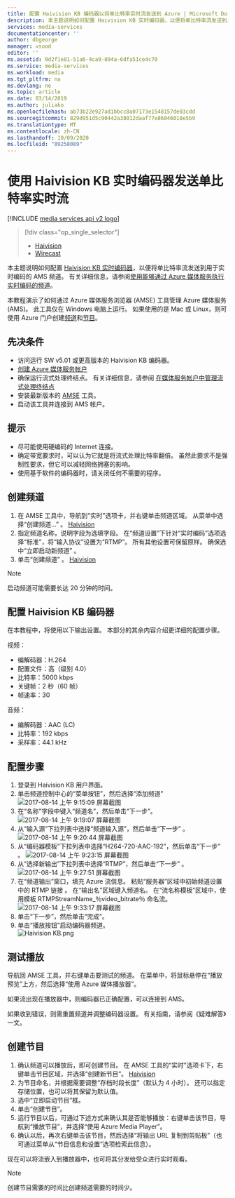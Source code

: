 ```yaml
---
title: 配置 Haivision KB 编码器以将单比特率实时流发送到 Azure | Microsoft Docs
description: 本主题说明如何配置 Haivision KB 实时编码器，以便将单比特率流发送到用于实时编码的 AMS 频道。
services: media-services
documentationcenter: ''
author: dbgeorge
manager: vsood
editor: ''
ms.assetid: 0d2f1e81-51a6-4ca9-894a-6dfa51ce4c70
ms.service: media-services
ms.workload: media
ms.tgt_pltfrm: na
ms.devlang: ne
ms.topic: article
ms.date: 03/14/2019
ms.author: juliako
ms.openlocfilehash: ab73b22e927ad1bbcc8a07173e1548157de03cdd
ms.sourcegitcommit: 829d951d5c90442a38012daaf77e86046018e5b9
ms.translationtype: MT
ms.contentlocale: zh-CN
ms.lasthandoff: 10/09/2020
ms.locfileid: "89258089"
---
```

# <a name="use-the-haivision-kb-live-encoder-to-send-a-single-bitrate-live-stream"></a>使用 Haivision KB 实时编码器发送单比特率实时流

[!INCLUDE [media services api v2 logo](./includes/v2-hr.md)]

> [!div class="op_single_selector"]
> * [Haivision](media-services-configure-kb-live-encoder.md)
> * [Wirecast](media-services-configure-wirecast-live-encoder.md)

本主题说明如何配置 [Haivision KB 实时编码器](https://www.haivision.com/products/kb-series/)，以便将单比特率流发送到用于实时编码的 AMS 频道。 有关详细信息，请参阅[使用能够通过 Azure 媒体服务执行实时编码的频道](media-services-manage-live-encoder-enabled-channels.md)。

本教程演示了如何通过 Azure 媒体服务浏览器 (AMSE) 工具管理 Azure 媒体服务 (AMS)。 此工具仅在 Windows 电脑上运行。 如果使用的是 Mac 或 Linux，则可使用 Azure 门户创建[频道](media-services-portal-creating-live-encoder-enabled-channel.md#create-a-channel)和[节目](media-services-portal-creating-live-encoder-enabled-channel.md)。

## <a name="prerequisites"></a>先决条件
*   访问运行 SW v5.01 或更高版本的 Haivision KB 编码器。
* [创建 Azure 媒体服务帐户](media-services-portal-create-account.md)
* 确保运行流式处理终结点。 有关详细信息，请参阅 [在媒体服务帐户中管理流式处理终结点](media-services-portal-manage-streaming-endpoints.md)
* 安装最新版本的 [AMSE](https://github.com/Azure/Azure-Media-Services-Explorer) 工具。
* 启动该工具并连接到 AMS 帐户。

## <a name="tips"></a>提示
* 尽可能使用硬编码的 Internet 连接。
* 确定带宽要求时，可以认为它就是将流式处理比特率翻倍。 虽然此要求不是强制性要求，但它可以减轻网络拥塞的影响。
* 使用基于软件的编码器时，请关闭任何不需要的程序。

## <a name="create-a-channel"></a>创建频道
1. 在 AMSE 工具中，导航到“实时”选项卡，并右键单击频道区域。 从菜单中选择“创建频道…”  。
[Haivision](./media/media-services-configure-kb-live-encoder/channel.png)
2. 指定频道名称，说明字段为选填字段。 在“频道设置”下针对“实时编码”选项选择“标准”，将“输入协议”设置为“RTMP”。 所有其他设置可保留原样。 确保选中“立即启动新频道”  。
3. 单击“创建频道” 。
[Haivision](./media/media-services-configure-kb-live-encoder/livechannel.png)

> [!NOTE]
> 启动频道可能需要长达 20 分钟的时间。

## <a name="configure-the-haivision-kb-encoder"></a>配置 Haivision KB 编码器
在本教程中，将使用以下输出设置。 本部分的其余内容介绍更详细的配置步骤。

视频：
-   编解码器：H.264
-   配置文件：高（级别 4.0）
-   比特率：5000 kbps
-   关键帧：2 秒（60 帧）
-   帧速率：30

音频：
-   编解码器：AAC (LC)
-   比特率：192 kbps
-   采样率：44.1 kHz

## <a name="configuration-steps"></a>配置步骤
1.  登录到 Haivision KB 用户界面。
2.  单击频道控制中心的“菜单按钮”，然后选择“添加频道”   
    ![2017-08-14 上午 9:15:09 屏幕截图](./media/media-services-configure-kb-live-encoder/step2.png)
3.  在“名称”字段中键入“频道名”，然后单击“下一步”。  
    ![2017-08-14 上午 9:19:07 屏幕截图](./media/media-services-configure-kb-live-encoder/step3.png)
4.  从“输入源”下拉列表中选择“频道输入源”，然后单击“下一步” 。
    ![2017-08-14 上午 9:20:44 屏幕截图](./media/media-services-configure-kb-live-encoder/step4.png)
5.  从“编码器模板”下拉列表中选择“H264-720-AAC-192”，然后单击“下一步” 。
    ![2017-08-14 上午 9:23:15 屏幕截图](./media/media-services-configure-kb-live-encoder/step5.png)
6.  从“选择新输出”下拉列表中选择“RTMP”，然后单击“下一步” 。  
    ![2017-08-14 上午 9:27:51 屏幕截图](./media/media-services-configure-kb-live-encoder/step6.png)
7.  在“频道输出”窗口，填充 Azure 流信息。 粘贴“服务器”区域中初始频道设置中的 RTMP 链接 。 在“输出名”区域键入频道名。 在“流名称模板”区域中，使用模板 RTMPStreamName_％video_bitrate％ 命名流。
    ![2017-08-14 上午 9:33:17 屏幕截图](./media/media-services-configure-kb-live-encoder/step7.png)
8.  单击“下一步”，然后单击“完成”。
9.  单击“播放按钮”启动编码器频道。  
    ![Haivision KB.png](./media/media-services-configure-kb-live-encoder/step9.png)

## <a name="test-playback"></a>测试播放
导航回 AMSE 工具，并右键单击要测试的频道。 在菜单中，将鼠标悬停在“播放预览”上方，然后选择“使用 Azure 媒体播放器”。

如果流出现在播放器中，则编码器已正确配置，可以连接到 AMS。

如果收到错误，则需重置频道并调整编码器设置。 有关指南，请参阅《疑难解答》一文。

## <a name="create-a-program"></a>创建节目
1.  确认频道可以播放后，即可创建节目。 在 AMSE 工具的“实时”选项卡下，右键单击节目区域，并选择“创建新节目”。
[Haivision](./media/media-services-configure-kb-live-encoder/program.png)
1.  为节目命名，并根据需要调整“存档时段长度”（默认为 4 小时）。 还可以指定存储位置，也可以将其保留为默认值。
2.  选中“立即启动节目”框。
3.  单击“创建节目”。
4.  运行节目以后，可通过下述方式来确认其是否能够播放：右键单击该节目，导航到“播放节目”，并选择“使用 Azure Media Player”。
5.  确认以后，再次右键单击该节目，然后选择“将输出 URL 复制到剪贴板”（也可通过菜单从“节目信息和设置”选项检索此信息）。

现在可以将流嵌入到播放器中，也可将其分发给受众进行实时观看。

> [!NOTE]
> 创建节目需要的时间比创建频道需要的时间少。
